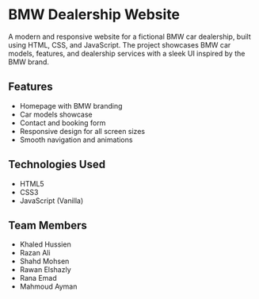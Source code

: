 # BMW Dealership Website

A modern and responsive website for a fictional BMW car dealership, built using HTML, CSS, and JavaScript. The project showcases BMW car models, features, and dealership services with a sleek UI inspired by the BMW brand.

## Features

- Homepage with BMW branding
- Car models showcase
- Contact and booking form
- Responsive design for all screen sizes
- Smooth navigation and animations

## Technologies Used

- HTML5
- CSS3
- JavaScript (Vanilla)

## Team Members

- Khaled Hussien
- Razan Ali
- Shahd Mohsen
- Rawan Elshazly
- Rana Emad
- Mahmoud Ayman





